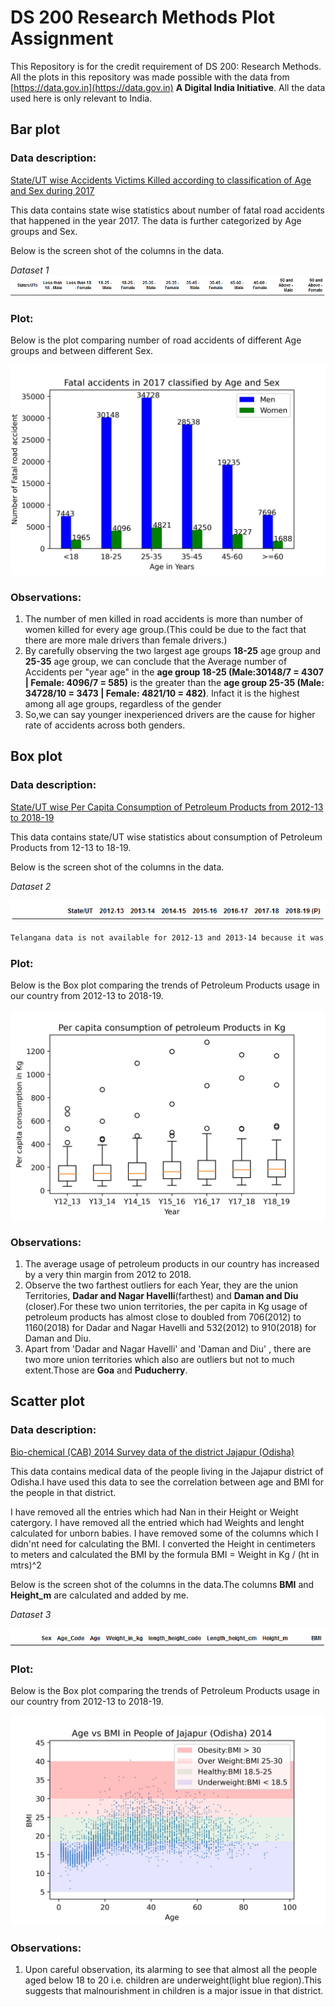# DS 200 Research Methods Plot Assignment
This Repository is for the credit requirement of DS 200: Research Methods. All the plots in this repository was made possible with the data from [https://data.gov.in](https://data.gov.in) **A Digital India Initiative**. All the data used here is only relevant to India.

## Bar plot

### Data description: 

[State/UT wise Accidents Victims Killed according to classification of Age and Sex during 2017](https://data.gov.in/resources/stateut-wise-accidents-victims-killed-according-classification-age-and-sex-during-2017)

This data contains state wise statistics about number of fatal road accidents that happened in the year 2017. The data is further categorized by Age groups and Sex.

Below is the screen shot of the columns in the data.

*Dataset 1* ![alt text](https://github.com/bikipanda/DS-200-Research-Methods-Plot-Assignment/blob/main/Bar%20Plot/columns_bar.PNG)

### Plot:

Below is the plot comparing number of road accidents of different Age groups and between different Sex.

![alt text](https://github.com/bikipanda/DS-200-Research-Methods-Plot-Assignment/blob/main/Bar%20Plot/Fatal%20Accidents%20by%20Age%20and%20sex%20in%202017%20plot.jpg)

### Observations:
1. The number of men killed in road accidents is more than number of women killed for every age group.(This could be due to the fact that there are more male drivers than female drivers.)
2. By carefully observing the two largest age groups **18-25** age group and **25-35** age group, we can conclude that the Average number of Accidents per "year age" in the **age group 18-25 (Male:30148/7 = 4307 | Female: 4096/7 = 585)** is the greater than the **age group 25-35 (Male: 34728/10 = 3473 | Female: 4821/10 = 482)**. Infact it is the highest among all age groups, regardless of the gender
3. So,we can say younger inexperienced drivers are the cause for higher rate of accidents across both genders.

## Box plot

### Data description: 

[State/UT wise Per Capita Consumption of Petroleum Products from 2012-13 to 2018-19](https://data.gov.in/resources/state/ut-wise-per-capita-consumption-of-petroleum-products-from-2012-1)

This data contains state/UT wise statistics about consumption of Petroleum Products from 12-13 to 18-19.

Below is the screen shot of the columns in the data.

*Dataset 2* 

![alt text](https://github.com/bikipanda/DS-200-Research-Methods-Plot-Assignment/blob/main/Box%20Plot/Petroleum%20column.PNG)

```bash
Telangana data is not available for 2012-13 and 2013-14 because it was formed in June 2014.So I copied Andhra Pradesh's data into it.
```

### Plot:

Below is the Box plot comparing the trends of Petroleum Products usage in our country from 2012-13 to 2018-19.

![alt text](https://github.com/bikipanda/DS-200-Research-Methods-Plot-Assignment/blob/main/Box%20Plot/Per%20capita%20consumption%20of%20petroleum%20Products%20in%20Kg%2012-18.jpg)

### Observations:
1. The average usage of petroleum products in our country has increased by a very thin margin from 2012 to 2018.
2. Observe the two farthest outliers for each Year, they are the union Territories, **Dadar and Nagar Havelli**(farthest) and **Daman and Diu** (closer).For these two union territories, the per capita in Kg usage of petroleum products has almost close to doubled from 706(2012) to 1160(2018) for Dadar and Nagar Havelli and 532(2012) to 910(2018) for Daman and Diu.
3. Apart from 'Dadar and Nagar Havelli' and 'Daman and Diu' , there are two more union territories which also are outliers but not to much extent.Those are **Goa** and **Puducherry**.

## Scatter plot

### Data description: 

[Bio-chemical (CAB) 2014 Survey data of the district Jajapur (Odisha)](https://odisha.data.gov.in/resources/clinical-anthropometric-bio-chemical-cab-2014-survey-data-district-jajapur-odisha#web_catalog_tabs_block_10)

This data contains medical data of the people living in the Jajapur district of Odisha.I have used this data to see the correlation between age and BMI for the people in that district.

I have removed all the entries which had Nan in their Height or Weight catergory.
I have removed all the entried which had Weights and lenght calculated for unborn babies.
I have removed some of the columns which I didn'nt need for calculating the BMI.
I converted the Height in centimeters to meters and calculated the BMI by the formula BMI = Weight in Kg / (ht in mtrs)^2

Below is the screen shot of the columns in the data.The columns **BMI** and **Height_m** are calculated and added by me.

*Dataset 3* 

![alt text](https://github.com/bikipanda/DS-200-Research-Methods-Plot-Assignment/blob/main/Scatter%20Plot/columns%20scatter.PNG)


### Plot:

Below is the Box plot comparing the trends of Petroleum Products usage in our country from 2012-13 to 2018-19.

![alt text](https://github.com/bikipanda/DS-200-Research-Methods-Plot-Assignment/blob/main/Scatter%20Plot/Age%20vs%20BMI%20in%20People%20of%20Jajapur%20(Odisha)%202014.jpg)

### Observations:
1. Upon careful observation, its alarming to see that almost all the people aged below 18 to 20 i.e. children are underweight(light blue region).This suggests that malnourishment in children is a major issue in that district.
